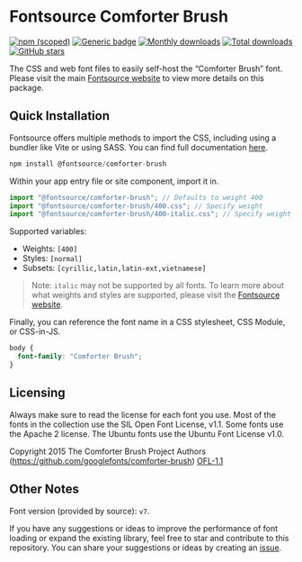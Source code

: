 # Fontsource Comforter Brush

[![npm (scoped)](https://img.shields.io/npm/v/@fontsource/comforter-brush?color=brightgreen)](https://www.npmjs.com/package/@fontsource/comforter-brush) [![Generic badge](https://img.shields.io/badge/fontsource-passing-brightgreen)](https://github.com/fontsource/fontsource) [![Monthly downloads](https://badgen.net/npm/dm/@fontsource/comforter-brush)](https://github.com/fontsource/fontsource) [![Total downloads](https://badgen.net/npm/dt/@fontsource/comforter-brush)](https://github.com/fontsource/fontsource) [![GitHub stars](https://img.shields.io/github/stars/fontsource/fontsource.svg?style=social&label=Star)](https://github.com/fontsource/fontsource/stargazers)

The CSS and web font files to easily self-host the “Comforter Brush” font. Please visit the main [Fontsource website](https://fontsource.org/fonts/comforter-brush) to view more details on this package.

## Quick Installation

Fontsource offers multiple methods to import the CSS, including using a bundler like Vite or using SASS. You can find full documentation [here](https://fontsource.org/docs/getting-started/introduction).

```javascript
npm install @fontsource/comforter-brush
```

Within your app entry file or site component, import it in.

```javascript
import "@fontsource/comforter-brush"; // Defaults to weight 400
import "@fontsource/comforter-brush/400.css"; // Specify weight
import "@fontsource/comforter-brush/400-italic.css"; // Specify weight and style
```

Supported variables:
- Weights: `[400]`
- Styles: `[normal]`
- Subsets: `[cyrillic,latin,latin-ext,vietnamese]`

> Note: `italic` may not be supported by all fonts. To learn more about what weights and styles are supported, please visit the [Fontsource website](https://fontsource.org/fonts/comforter-brush).

Finally, you can reference the font name in a CSS stylesheet, CSS Module, or CSS-in-JS.

```css
body {
  font-family: "Comforter Brush";
}
```

## Licensing
Always make sure to read the license for each font you use. Most of the fonts in the collection use the SIL Open Font License, v1.1. Some fonts use the Apache 2 license. The Ubuntu fonts use the Ubuntu Font License v1.0.

Copyright 2015 The Comforter Brush Project Authors (https://github.com/googlefonts/comforter-brush)
[OFL-1.1](https://openfontlicense.org)

## Other Notes
Font version (provided by source): `v7`.

If you have any suggestions or ideas to improve the performance of font loading or expand the existing library, feel free to star and contribute to this repository. You can share your suggestions or ideas by creating an [issue](https://github.com/fontsource/fontsource/issues).